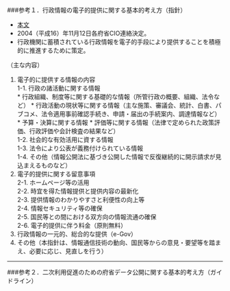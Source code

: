 ###参考１．行政情報の電子的提供に関する基本的考え方（指針）  
* [本文](http://www.e-gov.go.jp/doc/pdf/20041112doc1.pdf "本文")  
* 2004（平成16）年11月12日各府省CIO連絡決定。  
* 行政機関に蓄積されている行政情報を電子的手段により提供することを積極的に推進するために策定。  

（主な内容）  

1. 電子的に提供する情報の内容  
     1-1. 行政の諸活動に関する情報  
         * 行政組織、制度等に関する基礎的な情報（所管行政の概要、組織、法令など）
         * 行政活動の現状等に関する情報（主な施策、審議会、統計、白書、パブコメ、法令適用事前確認手続き、申請・届出の手続案内、調達情報など）  
         * 予算・決算に関する情報
         * 評価等に関する情報（法律で定められた政策評価、行政評価や会計検査の結果など）  
     1-2. 社会的な有効活用に資する情報  
     1-3. 法令により公表が義務付けられている情報  
     1-4. その他（情報公開法に基づき公開した情報で反復継続的に開示請求が見込まえるものなど）  
2. 電子的提供に関する留意事項  
     2-1. ホームページ等の活用  
     2-2. 時宜を得た情報提供と提供内容の最新化  
     2-3. 提供情報のわかりやすさと利便性の向上等  
     2-4. 情報セキュリティ等の確保  
     2-5. 国民等との間における双方向の情報流通の確保  
     2-6. 電子的提供に伴う料金（原則無料）  
3. 行政情報の一元的、総合的な提供（e-Gov）  
4. その他（本指針は、情報通信技術の動向、国民等からの意見・要望等を踏まえ、必要に応じ、見直しを行う）  
 
---

###参考２．二次利用促進のための府省データ公開に関する基本的考え方（ガイドライン）

